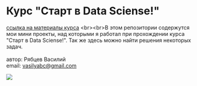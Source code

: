 # Курс "Старт в Data Sciense!"
[ссылка на материалы курса](https://trofimovdigital.ru](https://stepik.org/course/194633/info)https://stepik.org/course/194633/info)
<br><br>В этом репозитории содержутся мои мини проекты, над которыми я работал при прохождении курса "Старт в Data Sciense!". Так же здесь можно найти решения некоторых задач.<br><br> автор: Рябцев Василий<br>email: vasilyabc@gmail.com

![](https://tenor.com/bYeAy.gif)
